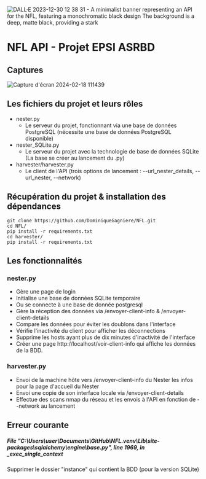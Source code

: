 ![DALL·E 2023-12-30 12 38 31 - A minimalist banner representing an API for the NFL, featuring a monochromatic black design  The background is a deep, matte black, providing a stark ](https://github.com/DominiqueGagniere/NFL/assets/78609360/6b543220-b22d-4182-a9d2-2f9dcf040df9)
# NFL API - Projet EPSI ASRBD  
## Captures
![Capture d'écran 2024-02-18 111439](https://github.com/user-attachments/assets/c6c4ccde-5a32-4347-aef2-dbad563bc64d)

## Les fichiers du projet et leurs rôles 
- nester.py 
    - Le serveur du projet, fonctionnant via une base de données PostgreSQL (nécessite une base de données PostgreSQL disponible)
- nester_SQLite.py 
    - Le serveur du projet avec la technologie de base de données SQLite (La base se créer au lancement du .py)
- harvester/harvester.py 
    - Le client de l'API (trois options de lancement : --url_nester_details, --url_nester, --network)


## Récupération du projet & installation des dépendances 
```
git clone https://github.com/DominiqueGagniere/NFL.git
cd NFL/
pip install -r requirements.txt
cd harvester/
pip install -r requirements.txt
```
## Les fonctionnalités 
### nester.py 
- Gère une page de login
- Initialise une base de données SQLite temporaire
- Ou se connecte à une base de donnée postgresql 
- Gère la réception des données via /envoyer-client-info & /envoyer-client-details
- Compare les données pour éviter les doublons dans l'interface
- Vérifie l'inactivité du client pour afficher les déconnections 
- Supprime les hosts ayant plus de dix minutes d'inactivité de l'interface
- Créer une page http://localhost/voir-client-info qui affiche les données de la BDD. 

### harvester.py 
- Envoi de la machine hôte vers /envoyer-client-info du Nester les infos pour la page d'accueil du Nester
- Envoi une copie de son interface locale via /envoyer-client-details
- Effectue des scans nmap du réseau et les envois à l'API en fonction de --network au lancement  

## Erreur courante 
##### File "C:\Users\user\Documents\GitHub\NFL\.venv\Lib\site-packages\sqlalchemy\engine\base.py", line 1969, in _exec_single_context
Supprimer le dossier "instance" qui contient la BDD (pour la version SQLite)
